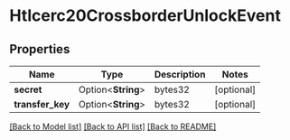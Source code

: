 # Htlcerc20CrossborderUnlockEvent

## Properties

Name | Type | Description | Notes
------------ | ------------- | ------------- | -------------
**secret** | Option<**String**> | bytes32 | [optional]
**transfer_key** | Option<**String**> | bytes32 | [optional]

[[Back to Model list]](../README.md#documentation-for-models) [[Back to API list]](../README.md#documentation-for-api-endpoints) [[Back to README]](../README.md)


